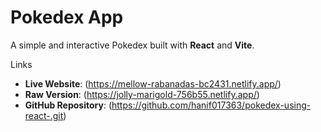 # Pokedex App 

A simple and interactive Pokedex built with **React** and **Vite**.

Links

- **Live Website**: (https://mellow-rabanadas-bc2431.netlify.app/)  
- **Raw Version**: (https://jolly-marigold-756b55.netlify.app/)  
- **GitHub Repository**: (https://github.com/hanif017363/pokedex-using-react-.git)


